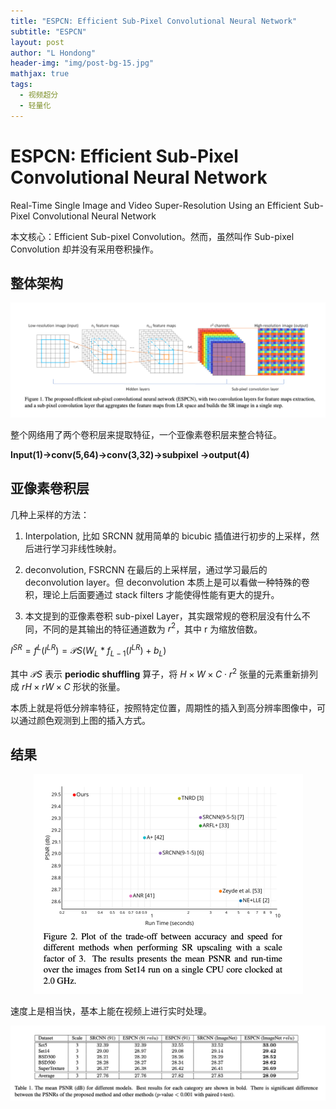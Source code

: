 ```yaml
---
title: "ESPCN: Efficient Sub-Pixel Convolutional Neural Network"
subtitle: "ESPCN"
layout: post
author: "L Hondong"
header-img: "img/post-bg-15.jpg"
mathjax: true
tags:
  - 视频超分
  - 轻量化
---
```


# ESPCN: Efficient Sub-Pixel Convolutional Neural Network

Real-Time Single Image and Video Super-Resolution Using an Efficient Sub-Pixel Convolutional Neural Network

本文核心：Efficient Sub-pixel Convolution。然而，虽然叫作 Sub-pixel Convolution 却并没有采用卷积操作。

## 整体架构

<div align=center><img src="../assets/ESPCN-2022-01-12-13-02-43.png" alt="ESPCN-2022-01-12-13-02-43" style="zoom:50%;" /></div>

整个网络用了两个卷积层来提取特征，一个亚像素卷积层来整合特征。

**Input(1)->conv(5,64)->conv(3,32)->subpixel ->output(4)**

## 亚像素卷积层

几种上采样的方法：

1. Interpolation, 比如 SRCNN 就用简单的 bicubic 插值进行初步的上采样，然后进行学习非线性映射。

2. deconvolution, FSRCNN 在最后的上采样层，通过学习最后的 deconvolution layer。但 deconvolution 本质上是可以看做一种特殊的卷积，理论上后面要通过 stack filters 才能使得性能有更大的提升。 
3. 本文提到的亚像素卷积 sub-pixel Layer，其实跟常规的卷积层没有什么不同，不同的是其输出的特征通道数为 $r^2$，其中 r 为缩放倍数。 

$I^{SR} =f^L(I^{LR})=\mathcal PS(W_L*f_{L−1}(I^{LR})+b_L)$

其中 $\mathcal PS$ 表示 **periodic shuffling** 算子，将 $H\times W\times C\cdot r^2$ 张量的元素重新排列成 $rH\times rW\times C$ 形状的张量。

本质上就是将低分辨率特征，按照特定位置，周期性的插入到高分辨率图像中，可以通过颜色观测到上图的插入方式。

## 结果

<div align=center><img src="../assets/ESPCN-2022-01-12-13-03-00.png" alt="ESPCN-2022-01-12-13-03-00" style="zoom:50%;" /></div>

速度上是相当快，基本上能在视频上进行实时处理。

<div align=center><img src="../assets/ESPCN-2022-01-12-13-03-16.png" alt="ESPCN-2022-01-12-13-03-16" style="zoom:50%;" /></div>
